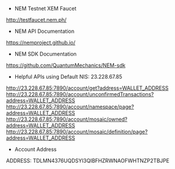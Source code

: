 * NEM Testnet XEM Faucet

http://testfaucet.nem.ph/

* NEM API Documentation

https://nemproject.github.io/

* NEM SDK Documentation

https://github.com/QuantumMechanics/NEM-sdk

* Helpful APIs using Default NIS: 23.228.67.85

http://23.228.67.85:7890/account/get?address=WALLET_ADDRESS
http://23.228.67.85:7890/account/unconfirmedTransactions?address=WALLET_ADDRESS
http://23.228.67.85:7890/account/namespace/page?address=WALLET_ADDRESS
http://23.228.67.85:7890/account/mosaic/owned?address=WALLET_ADDRESS
http://23.228.67.85:7890/account/mosaic/definition/page?address=WALLET_ADDRESS

* Account Address

ADDRESS: TDLMN4376UQDSYI3QIBFHZRWNAOFWHTNZP2TBJPE

